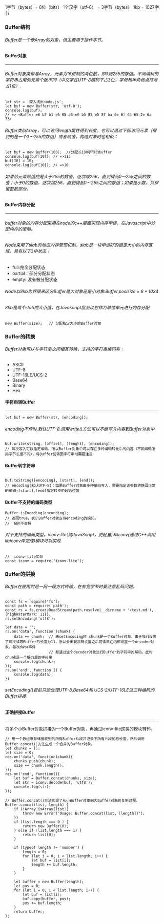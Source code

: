 
1字节（bytes）= 8位（bits）
1个汉字（utf-8） = 3字节（bytes）
1kb = 1027字节
### Buffer结构
###### Buffer是一个像Array的对象，但主要用于操作字节。
#### Buffer对象

---
###### Buffer对象类似与Array，元素为16进制的两位数，即0到255的数值。不同编码的字符串占用的元素个数不同（中文字在UTF-8编码下占3位，字母和半角标点符号占1位）.
```
let str = '深入浅出node.js';
let buf = new Buffer(str, 'utf-8');
console.log(buf);
// => <Buffer e6 b7 b1 e5 85 a5 e6 b5 85 e5 87 ba 6e 6f 64 65 2e 6a 73>
```
###### Buffer类似Array，可以访问length属性得到长度，也可以通过下标访问元素（得到的是一个0～255的数值）或者赋值，构造对象时也相似：

```
let buf = new Buffer(100);  //分配长100字节的buffer
console.log(buf[10]); // =>115
buf[10] = 10;
console.log(buf[10]); // =>10
```
###### *如果给元素赋值的是大于255的数值，逐次减256，直到得到0～255之间的数值；小于0的数值，逐次加256，直到得到0～255之间的数值；如果是小数，只保留整数部分。*
#### Buffer内存分配

---
###### buffer对象的内存分配采用在node的c++层面实现内存申请，在Javascript中分配内存的策略。
###### Node采用了slab的动态内存管理机制，slab是一块申请好的固定大小的内存区域。具有以下3中状态：
- full:完全分配状态
- partial：部分分配状态
- empty: 没有被分配状态
###### Node以8kb为界限来区分Buffer是大对象还是小对象:Buffer.poolsize = 8 * 1024
###### 8kb是每个slab的大小值，在Javascript层面以它作为单位单元进行内存分配

```
new Buffer(size);   // 分配指定大小的Buffer对象
```
### Buffer的转换
###### Buffer对象可以与字符串之间相互转换，支持的字符串编码有：
- ASCII
- UTF-8
- UTF-16LE/UCS-2
- Base64
- Binary
- Hex
#### 字符串转Buffer

---
```
let buf = new Buffer(str, [encoding]);
```
###### encoding不传时,默认UTF-8.调用write()方法可以不断写入内容到Buffer对象中

```
buf.write(string, [offset], [lenght], [encoding]);
// 每次写入可以指定编码，所以Buffer对象中可以存在多种编码转化后的内容（不同编码所用字节长度不同），将Buffer反转回字符串时需要注意
```
#### Buffer转字符串
###### 
```
buf.toString([encoding], [start], [end]);
// encoding(默认UTF-8)：如果Buffer对象由多种编码写入，需要指定该参数转换回正常的编码;[start],[end]指定转换的起始位置
```
#### Buffer不支持的编码类型

```
Buffer.isEncoding(enconding);   
// 返回true，表示Buffer对象支持encoding的编码。
//  GBK不支持
```
###### 对不支持的编码类型，iconv-lite(纯JavaScript，更轻量)和iconv(通过C++调用libiconv库完成)模块可以实现

```
//  iconv-lite实现
const iconv = require('iconv-lite');
```
### Buffer的拼接
###### Buffer在使用时是一段一段方式传输，在有宽字节时要注意乱码问题。

```
const fs = require('fs');
const path = require('path');
const rs = fs.createReadStream(path.resolve(__dirname + '/test.md'), {highWaterMark: 11});
rs.setEncoding('utf8');

let data = '';
rs.on('data', function (chunk) {
    data += chunk;  // 未setEncoding时 chunk是一个Buffer对象，由于我们设置了每次读取Buffer的长度为11，所以会出现乱码设置之后可读流在内部设置一个decoder对象，每次data事件
                    // 都通过这个decoder对象进行Buffer到字符串的解码，此时chunk是一个解码后的字符串
    console.log(chunk);
});
rs.on('end', function () {
    console.log(data);
})
```
###### setEncoding()目前只能处理UTF-8,Base64和 UCS-2/UTF-16LE这三种编码的Buffer拼接
#### 正确拼接Buffer

---
将多个小Buffer对象拼接为一个Buffer对象，再通过iconv-lite这类的模块转码。

```
// 用一个数组来存储接收到的所有Buffer片段并记录下所有片段的总长度，然后调用Buffer.concat()方法生成一个合并的Buffer对象。
let chunks = [];
let size = 0;
res.on('data', function(chunk){
    chunks.push(chunk);
    size += chunk.length();
});
res.on('end', function(){
    let buf = Buffer.concat(chunks, size);
    let str = iconv.decode(buf, 'utf8');
    console.log(str);
});

// Buffer.concat()方法实现了从小Buffer对象到大Buffer对象的复制过程。
Buffer.concat(list, length) {
    if (!Array.isArray(list){
        throw new Error('Usage: Buffer.concat(list, [length])');
    })
    if (list.length === 0 ) {
        return new Buffer(0);
    } else if (list.length === 1) {
        return list[0];
    }
    
    if (typeof length != 'number') {
        length = 0;
        for (let i = 0; i < list.length; i++) {
            let buf = list[i];
            length += buf.length;
        }
    }
    
    let buffer = new Buffer(length);
    let pos = 0;
    for (let i = 0; i < list.length; i++) {
        let buf = list[i];
        buf.copy(buffer, pos);
        pos += buf.length;
    }
    return buffer;
};
```









